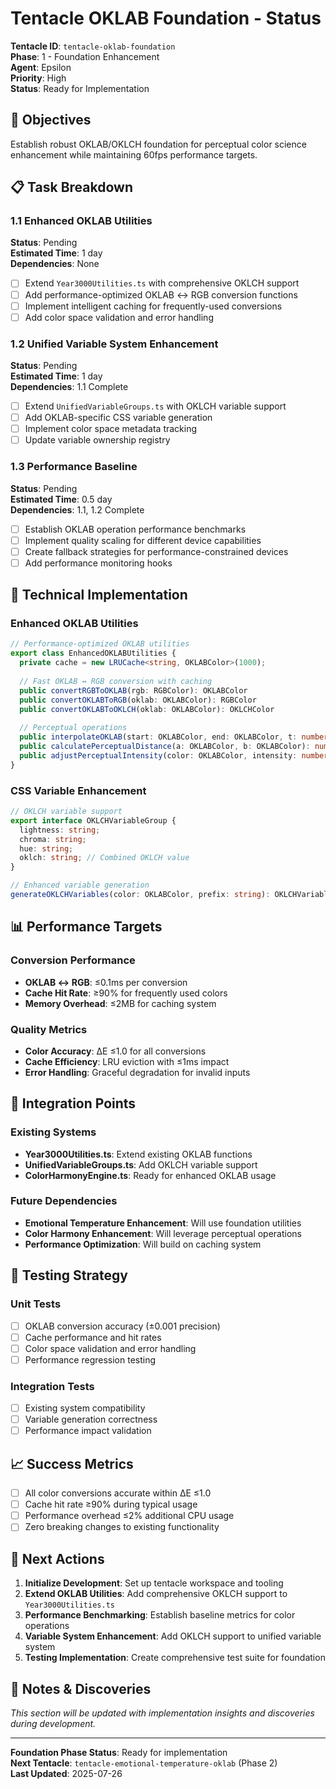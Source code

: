 # Tentacle OKLAB Foundation - Status

**Tentacle ID**: `tentacle-oklab-foundation`  
**Phase**: 1 - Foundation Enhancement  
**Agent**: Epsilon  
**Priority**: High  
**Status**: Ready for Implementation  

## 🎯 Objectives

Establish robust OKLAB/OKLCH foundation for perceptual color science enhancement while maintaining 60fps performance targets.

## 📋 Task Breakdown

### **1.1 Enhanced OKLAB Utilities** 
**Status**: Pending  
**Estimated Time**: 1 day  
**Dependencies**: None  

- [ ] Extend `Year3000Utilities.ts` with comprehensive OKLCH support
- [ ] Add performance-optimized OKLAB ↔ RGB conversion functions  
- [ ] Implement intelligent caching for frequently-used conversions
- [ ] Add color space validation and error handling

### **1.2 Unified Variable System Enhancement**
**Status**: Pending  
**Estimated Time**: 1 day  
**Dependencies**: 1.1 Complete  

- [ ] Extend `UnifiedVariableGroups.ts` with OKLCH variable support
- [ ] Add OKLAB-specific CSS variable generation
- [ ] Implement color space metadata tracking
- [ ] Update variable ownership registry

### **1.3 Performance Baseline**
**Status**: Pending  
**Estimated Time**: 0.5 day  
**Dependencies**: 1.1, 1.2 Complete  

- [ ] Establish OKLAB operation performance benchmarks
- [ ] Implement quality scaling for different device capabilities  
- [ ] Create fallback strategies for performance-constrained devices
- [ ] Add performance monitoring hooks

## 🎨 Technical Implementation

### **Enhanced OKLAB Utilities**
```typescript
// Performance-optimized OKLAB utilities
export class EnhancedOKLABUtilities {
  private cache = new LRUCache<string, OKLABColor>(1000);
  
  // Fast OKLAB ↔ RGB conversion with caching
  public convertRGBToOKLAB(rgb: RGBColor): OKLABColor
  public convertOKLABToRGB(oklab: OKLABColor): RGBColor
  public convertOKLABToOKLCH(oklab: OKLABColor): OKLCHColor
  
  // Perceptual operations
  public interpolateOKLAB(start: OKLABColor, end: OKLABColor, t: number): OKLABColor
  public calculatePerceptualDistance(a: OKLABColor, b: OKLABColor): number
  public adjustPerceptualIntensity(color: OKLABColor, intensity: number): OKLABColor
}
```

### **CSS Variable Enhancement**
```typescript
// OKLCH variable support
export interface OKLCHVariableGroup {
  lightness: string;
  chroma: string;
  hue: string;
  oklch: string; // Combined OKLCH value
}

// Enhanced variable generation
generateOKLCHVariables(color: OKLABColor, prefix: string): OKLCHVariableGroup
```

## 📊 Performance Targets

### **Conversion Performance**
- **OKLAB ↔ RGB**: ≤0.1ms per conversion
- **Cache Hit Rate**: ≥90% for frequently used colors
- **Memory Overhead**: ≤2MB for caching system

### **Quality Metrics**
- **Color Accuracy**: ΔE ≤1.0 for all conversions
- **Cache Efficiency**: LRU eviction with ≤1ms impact
- **Error Handling**: Graceful degradation for invalid inputs

## 🔗 Integration Points

### **Existing Systems**
- **Year3000Utilities.ts**: Extend existing OKLAB functions
- **UnifiedVariableGroups.ts**: Add OKLCH variable support
- **ColorHarmonyEngine.ts**: Ready for enhanced OKLAB usage

### **Future Dependencies**
- **Emotional Temperature Enhancement**: Will use foundation utilities
- **Color Harmony Enhancement**: Will leverage perceptual operations
- **Performance Optimization**: Will build on caching system

## 🧪 Testing Strategy

### **Unit Tests**
- [ ] OKLAB conversion accuracy (±0.001 precision)
- [ ] Cache performance and hit rates
- [ ] Color space validation and error handling
- [ ] Performance regression testing

### **Integration Tests**
- [ ] Existing system compatibility
- [ ] Variable generation correctness
- [ ] Performance impact validation

## 📈 Success Metrics

- [ ] All color conversions accurate within ΔE ≤1.0
- [ ] Cache hit rate ≥90% during typical usage
- [ ] Performance overhead ≤2% additional CPU usage
- [ ] Zero breaking changes to existing functionality

## 🚀 Next Actions

1. **Initialize Development**: Set up tentacle workspace and tooling
2. **Extend OKLAB Utilities**: Add comprehensive OKLCH support to `Year3000Utilities.ts`
3. **Performance Benchmarking**: Establish baseline metrics for color operations
4. **Variable System Enhancement**: Add OKLCH support to unified variable system
5. **Testing Implementation**: Create comprehensive test suite for foundation

## 📝 Notes & Discoveries

*This section will be updated with implementation insights and discoveries during development.*

---

**Foundation Phase Status**: Ready for implementation  
**Next Tentacle**: `tentacle-emotional-temperature-oklab` (Phase 2)  
**Last Updated**: 2025-07-26